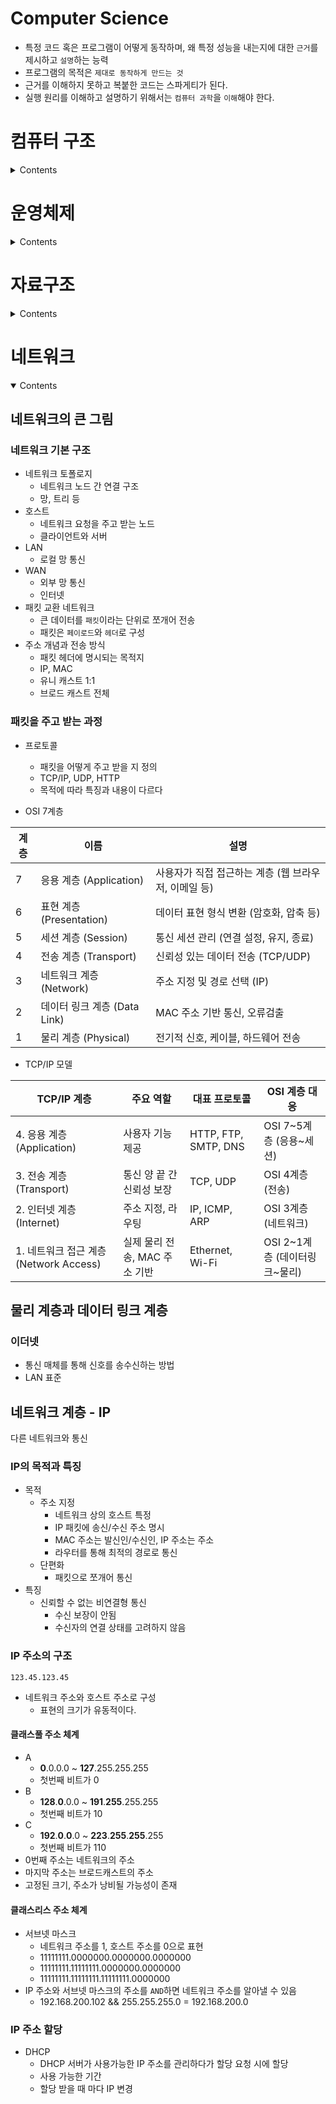 # Computer Science

- 특정 코드 혹은 프로그램이 어떻게 동작하며, 왜 특정 성능을 내는지에 대한 `근거`를 제시하고 `설명`하는 능력
- 프로그램의 목적은 `제대로 동작하게 만드는 것`
- 근거를 이해하지 못하고 복붙한 코드는 스파게티가 된다.
- 실행 원리를 이해하고 설명하기 위해서는 `컴퓨터 과학`을 `이해`해야 한다.

# 컴퓨터 구조

<details>
<summary>Contents</summary>
<div markdown="1">

## 컴퓨터 구조의 큰 그림

### 컴퓨터가 이해하는 정보

- `데이터`와 `명령어`
- 수행할 `동작`과 `대상`으로 구성
- 코드(프로그래밍 언어)는 내부적으로 데이터와 명령어로 변환되어 실행된다.

```
더하기 A와 B를
출력 'Hello World'
```

- `CPU`가 명령어를 실행

### 컴퓨터의 핵심 부품

- `CPU`
  - 명령어를 읽어 실행
  - `ALU`(계산기) + `CU`(제어신호) + `register`(임시 저장)
- `주기억장치` : `메모리`(RAM), `캐시 메모리`(필요한 데이터를 임시로 저장)
- `보조기억장치` : `SSD`
- `입출력장치` : `키마모프`

> 컴퓨터의 핵심 부품들은 모두 `메인 보드`에 연결되어 있고 `버스`를 통해 통신

## 컴퓨터가 이해하는 정보

### 데이터 표현

- CPU는 `0`과 `1`만을 이해한다.
- 1byte는 2^8(256)개의 정보를 표현
- 64비트에서 부호(1), 가수(11), 소수(52)
- 문자 표현: 유니코드
  - 유니코드에 부여된 값을 인코딩해 표현
  - utf-8
- 파일 표현: base64

### 명령어

- 동작(연산 코드)과 대상(오퍼랜드 / 주소)
- 프로그래밍 언어 > 어셈블리어 > 기계어
- 명령어 사이클
  - 명령어의 실행은 인출 사이클과 실행 사이클의 반복

## CPU

### 레지스터

- 데이터와 명령어를 임시 저장
- 프로그램 카운터
  - 다음 읽어들일 명령어의 주소
- 명령어 레지스터
- 범용 레지스터
  - 데이터, 명령어 둘 다 저장
- 플래그 레지스터
  - 실행 결과에 대한 정보를 저장
- 스택 포인터
  - 메모리 스택의 탑을 가리키는 레지스터
  - 스택이 채워진 정도

### 인터럽트

#### 비동기 인터럽트

- CPU의 작업을 방해하는 신호
- 동기 인터럽트(`Exception`)
  - CPU에 의해서 발생
  - 예외적인 상황 처리
- 비동기 인터럽트
  - 입출력장치에 의해서 발생
  - 알림과 같은 역할
  - I/O작업은 CPU에 비해 현저히 느림
  - CPU가 I/O작업을 대기하지 않고 작업이 끝났을 때 신호를 보낸다
  - 그동안 CPU는 다른 작업 처리

#### 예외

- CPU는 예외가 발생하면 하던 일을 중단하고 예외를 처리
- 폴트
  - 예외 처리 직후 예외가 발생한 명령어부터 실행
- 트랩
  - 예외 처리 직후 예외가 발생한 다음 명령어부터 실행
- 중단
  - 프로그램을 강제 중단

### CPU 성능 향상을 위한 설계

#### 클럭 속도

- 명령어 처리 속도
- CPU의 속도

### 멀티코어와 멀티스레드

- 멀티 코어: 명령어 처리 부품이 여러 개
- 스레드
  - 하드웨어 스레드
    - 하나의 코어가 동시에 처리하는 명령어 단위
  - 소프트웨어 스레드
  - 하나의 프로그램에서 독립적으로 실행되는 단위
- 병렬성: 물리적으로 여러 작업을 동시에 실행
- 동시성: 여러 작업이 동시에 실행되는 것 처럼 보이게 함

## 메모리

### RAM

- 실행 중인 프로그램이 저장
- 휘발성
- Random Access: 특정 주소에 바로 접근 가능
- DRAM
  - 시간이 지나면 데이터가 점차 사라지는 RAM
  - 일반적인 RAM
- SRAM
  - 시간이 지나도 데이터가 사라지지 않는 RAM
  - 캐시 메모리
- SDRAM
  - 클럭 신호와 동기화된 DRAM
  - 더 빠름
- DDR SDRAM
  - 대역폭이 넓은 SDRAM
  - DDR4 할때 그거임

### 빅 엔디안 vs 리틀 엔디안

- 메모리에 바이트를 밀어넣는 순서
- 1q2w3e4r(메모리 주소 증가)
  - 빅 엔디안 1q2w3e4r / 낮은 주소번지부터
    - 가독성
  - 리틀 엔디안 4r3e2w1q / 높은 주소번지부터
    - 수치 계산 편리

### 캐시 메모리

- CPU에서 매 번 RAM에 접근하기헤는 너무 느리다
- CPU와 RAM 사이의 임시 저장소
- 히트 & 미스
  - 캐시 메모리는 CPU가 사용할 법한 것을 가져와 저장
  - 예측이 맞은 빈도와 틀린 빈도

### 참조 지역성

- 캐싱할 데이터를 예측하는 방법
- 시간 지역성
  - 최근 접근했던 메모리에 다시 접근하려는 경향
  - 변수
- 공간 지역성
  - 최근 접근한 메모리 근처 메모리에 접근하려는 경향
  - 배열

> 캐싱은 데이터 접근에 빠른 성능을 보장, 데이터 일관성을 유지하기 위한 책임이 필요하다

## 보조기억장치와 입출력 장치

### RAID

- 기억장치: 플래시 메모리 기반 저장장치
- RAID: 여러 개의 보조기억장치를 한 개의 장치처럼 사용

### 입출력 기법

- CPU - 장치 컨트롤러 - 장치 드라이버
- CPU에서 드라이버 프로그램을 실행한다.
</div>
</details>

# 운영체제

<details>
<summary>Contents</summary>
<div markdown="1">

## 운영체제의 큰 그림

운영체제도 프로그램이다.

### 운영체제의 역할

컴퓨터 부품에 자원을 할당하고 효율적으로 사용되도록 관리

- CPU 스케줄링
- 메모리 관리
- 파일 관리
- 프로세스 및 스레드 관리

### 시스템 콜과 이중 모드

- 운영체제도 일종의 프로그램이다. 메모리에 적재되어야 한다.
- 운영체제는 커널 영역이라는 공간에 따로 적재된다.
- 운영체제의 기능을 사용하기 위해서는 커널 영역에 적재된 코드를 실행해야 한다.
- 시스템콜
  - 응용 프로그램이 운영체제의 코드를 호출하는 방법
  - 시스템 콜을 이용해 하드웨어 자원을 사용한다.
  - 시스템 콜을 호출하면 소프트웨어 인터럽트 발생, 커널모드로 전환되어 코드 실행, 실행이 끝나면 사용자 모드로 다시 전환된다.

## 프로세스와 스레드

### 프로세스

- 포어그라운드 프로세스
- 백 프로세스
  - 데몬(서비스)
- 코드
- 데이터
  - 정적 변수, 전역 변수
- 힙
  - 프로그램 실행 도중 할당되는 메모리
  - 메모리 누수, GC
- 스택
  - 일시적으로 사용할 변수
  - 매개 변수, 지역 변수, 함수의 호출 정보
- PCB
  - 프로세스 관리를 위한 정보 저장
  - 프로세스 ID
  - 레지스터
  - 프로세스 상태
  - CPU 스케줄링 정보
  - 메모리 관련 정보
  - 파일 및 입출력 정보

프로세스의 CPU 사용은 시간에 따라 제한. PCB의 프로세스 실행 정보를 백업(Context)

- 프로세스는 생성 이후 준비 -> 실행 반복
- I/O 같은게 들어오면 대기
- 끝나면 종료 상태

### 멀티프로세스와 멀티스레드

- 멀티프로세스
  - 동시에 여러 프로세스가 실행
  - 자원을 독립적으로 사용
- 멀티스레드
  - 한 프로세스 내에 여러 스레드가 실행
  - 자원을 공유

## 동기화와 교착 상태

- 다수의 프로세스/스레드가 공유자원에 동시에 접근한 경우
- 공유 자원에 접근하는 코드 중 동시에 실행했을 때 문제가 발생할 수 있는 코드를 `임계 구역`이라고 함
- 임계 구역에서 코드 실행으로 인해 발생하는 문제 `레이스 컨디션`

### 동기화

- 실행 순서 제어
- 상호 배제
  - 동시에 접근해서는 안되는 자원 설정

> 두 가지 조건을 준수하며 실행

### 뮤텍스 락

- 동시 접근이 불가능하도록 상호 배제를 보장
- lock을 획득/해제
- lock을 획득하지 못하면 대기

```python
import threading

lock = threading.Lock()

def critical_section(thread_id):
    print(f"Thread-{thread_id} trying to acquire lock...")
    lock.acquire()
    try:
        print(f"Thread-{thread_id} entered critical section")
        # 공유 자원 작업
    finally:
        print(f"Thread-{thread_id} releasing lock")
        lock.release()

# 여러 스레드 실행
for i in range(3):
    t = threading.Thread(target=critical_section, args=(i,))
    t.start()
```

### 세마포

- 공유 자원이 여러 개인 경우
- `wait` 호출 시 공유 가능한 자원의 갯수(`S`)를 확인
- `S`가 0 미만일 경우 이후 스레드는 대기

```python
import threading
import time

# 자원 개수 2개 (예: 프린터가 2대)
semaphore = threading.Semaphore(2)

def use_resource(thread_id):
    print(f"Thread-{thread_id} waiting for resource...")
    semaphore.acquire()
    try:
        print(f"Thread-{thread_id} using resource")
        time.sleep(1)  # 자원 사용 중
    finally:
        print(f"Thread-{thread_id} releasing resource")
        semaphore.release()

# 5개의 스레드 실행
for i in range(5):
    t = threading.Thread(target=use_resource, args=(i,))
    t.start()
```

| 항목      | 뮤텍스 락                  | 세마포어             |
| --------- | -------------------------- | -------------------- |
| 자원 수   | 1개 (단일 접근)            | N개 (다중 접근)      |
| 함수      | `acquire()`, `release()`   | 동일                 |
| 대기 조건 | 락이 이미 사용 중이면 대기 | 자원 수가 0이면 대기 |

### 조건 변수와 모니터

- 조건변수
  - 실행 순서 제어 도구, 특정 조건 하에 프로세스를 실행/정지
- 모니터
  - 공유자원과 공유자원을 다루는 함수로 구성된 동기화 도구, 상호 배제 + 실행 순서 제어
  - 내부에 lock과 조건 변수를 포함

| 항목 | 조건 변수                   | 모니터                                             |
| ---- | --------------------------- | -------------------------------------------------- |
| 목적 | 실행 순서 제어              | 상호 배제 + 실행 순서 제어                         |
| 동작 | 조건 만족 시 스레드 깨움    | 내부에 조건 변수 + 락 포함                         |
| 사용 | `wait()`, `signal()`        | `monitor` 내 메서드로 구현                         |
| 예시 | 생산자-소비자 문제에서 대기 | 자바 `synchronized` 블록, 파이썬의 `with lock:` 등 |

```C
monitor BoundedBuffer {
    condition notFull, notEmpty;
    void put(Item item) {
        if (buffer is full)
            wait(notFull);
        // add item
        signal(notEmpty);
    }
    void get() {
        if (buffer is empty)
            wait(notEmpty);
        // remove item
        signal(notFull);
    }
}
```

### 스레드 세이프

- 동시에 접근해도 문제 없는 상태
- 스레드 세이프가 보장된 메서드 같은게 있다.

### 교착 상태

- 2개 이상의 프로세스가 상대방의 자원을 대기
- 어떤 프로세스도 진행 불가능

#### 교착 상태의 필요조건

- 상호 배제
  - 공유 자원을 하나의 프로세스만 이용 가능
- 점유와 대기
  - 공유 자원을 가진 상태에서 다른 자원 대기
- 비선점
  - 다른 스레드의 자원을 강제로 뺏을 수 없음
- 원형 대기
  - 자원 대기가 순환 형태

> 한가지라도 만족하지 않으면 교착상태는 발생하지 않음

#### 해결 방법

- 필요 조건 중 하나를 충족하지 못하게 한다.
- 교착 상태가 발생하지 않을 정도로만 자원 할당
- 검출 후 회복
  - 자원 선점
  - 강제 종료

## CPU 스케줄링

CPU 배분 방법

#### 우선순위

- PCB에 우선순위를 명시, 더 빨리, 많이 할당
- CPU 활용률이 높아지는 방향으로 할당한다.
  - I/O 집중 프로세스를 먼저 실행
  - I/O 대기, 리소스 반납
  - CPU 집중 프로세스 실행

#### 스케줄링 큐

- 자원을 사용하기 위해 대기하는 순서
- 준비 큐, 대기 큐
  - 준비 큐에 줄을 선다.
  - 순서대로 처리하지만 우선순위가 우선
  - 타이머 입터럽트 발생 시 다시 준비큐로
  - I/O는 대기 큐

#### 선점형 스케줄링과 비선점형 스케줄링

- 스케줄링은 일반적으로 프로세스의 실행이 끝나면 발생
- 선점형 스케줄링
  - CPU가 자원을 뺏어 다른 프로세스에 할당
  - I/O, 타이머 인터럽트
- 비선점형 스케줄링
  - 자원을 강제로 뺏지 못하고 실행이 완료될때 까지 대기

### 스케줄링 알고리즘

- FIFO(First In First Out)
  - 들어온 순서대로 처리
  - 대기시간이 길어질 수 있다.
- SJF(Short Job First)
  - 짧은거 먼저 처리
  - 짧은게 계속해서 들어올 경우 긴 작업 무한 대기
- RR(Round Robin)
  - 순서대로 처리 하되 타임 슬라이스(정해진 시간) 동안 작업 처리
  - 작업을 끝내지 못하면 다시 큐 맨뒤로
- SRT(Short Remaining Time)
  - SJF + RR
- 우선순위
  - 우선 순위가 낮은 작업들은 무한 대기
- 다단계 큐
  - 우선순위가 가장 높은 큐에 있는 작업 먼저
  - 큐 간 이동불가, 무한대기
- 다단계 피드백 큐 스케줄링
  - 프로세스들이 큐 간 이동 가능
  - 우선순위가 높은 작업이 타임슬라이스 동안 끝내지 못하면 하위 우선순위로 이동
  - CPU를 오래 사용해야하는 작업은 우선순위가 낮아짐
  - 우선순위 큐에서 오래 대기한 작업의 우선순위를 높임

## 가상 메모리

CPU는 어떻게 메모리에 적재된 프로세스의 주소를 인식하고 관리하는지?

### 물리 주소와 논리 주소

- CPU는 메모리 하드웨어 상의 물리 주소가 아니라 논리 주소 체계를 사용
- 논리 주소
  - 각 프로세스마다 0번지에서 시작하는 주소
  - 메모리 관리장치(MMU)를 통해 논리 주소를 물리 주소로 변환

### 스와핑과 연속 메모리 할당

- 스와핑
  - 오랫동안 사용되지 않은 프로세스를 보조기억창치로 스왑
  - 빈 공간에 다른 프로세스를 적재
- 연속 메모리 할당
  - 메모리들을 연속으로 배치
  - 외부 단편화 문제(50mb 짜리를 스왑, 30mb 실행 시 20mb는 사용 불가)

> 외부 단편화, 물리 메모리보다 큰 프로세스 실행 불가

### 페이징을 통한 가상 메모리

- 가상메모리
  - 프로그램의 일부만 메모리에 적재
  - 보조기억장치의 일부를 메모리처럼활용
  - 페이징
    - 논리 주소 공간을 일정한 크기(페이징) 으로 분할
    - 물리 주소 공간을 페이징과 동일한 크기의 프레임으로 분할
    - 페이지를 프레임에 할당
    - 페이지는 불연속적으로 배치된다.

> 전체 프로세스가 메모리에 적재될 필요가 없음

- 페이징 교체 알고리즘
  - FIFO
  - 최적 페이지
    - 사용 빈도가 가장 낮은 페이지
  - LRU(Least Recently Used)

## 파일 시스템

보조기억장치를 관리 하는 프로그램

</div>
</details>

# 자료구조

<details>
<summary>Contents</summary>
<div markdown="1">

## 자료구조의 큰 그림

데이터를 어떻게 다룰 것인가

### 배열과 연결리스트

- 배열
  - 요소들이 순차적으로 나열된 자료구조
  - 고유한 인덱스
  - 접근시간 O(1)
  - 수정시간 O(n)
- 연결 리스트
  - 노드로 구성된 순차적이지 않은 자료구조
  - 다음 노드에 대한 정보를 가지고 있음
  - 접근시간 O(n)
  - 수정시간 O(1)

### 스택과 큐

- 스택
  - Push, Pop
  - Last in First Out
- 큐
  - Enqueue, Dequeue
  - First in First Out

### 해시 테이블

- 키와 값으로 이루어진 자료구조
- 키를 특정한 알고리즘(해시 함수)을 통해 인덱스 생성
- 검색 속도가 빠르나 메모리 사용, 해시 충돌 문제

### 해시 충돌

- 서로 다른 키에 같은 해시 값이 대응되는 상황
- 체이닝
  - 충돌한 데이터를 연결리스트로 연결
  - 해시 테이블의 장점이 감소
- 개방 주소법
  - 단순하게 다음 인덱스에 저장
  - 데이터 군집화 현상
- 이중해싱
  - 2개의 해시 함수를 사용

### 트리

- 노드와 간선으로 이루어진 계층적 자료구조
- 차수
  - 자식 노드 의 수
- 레벨
  - 루트에서 해당 노드까지 간선의 수

#### 트리의 순회

```
      A
     / \
    B   C
   / \
  D   E
```

- 전위 순회
  - 루트에서 시작해서 왼쪽 우선으로 순회
- 중위 순회
  - 왼쪽에서 시작 루트, 오른쪽으로 순회
- 후위 순회
  - 왼쪽에서 오른쪽 까지 방문 후 루트 순회

```python
class Node:
    def __init__(self, data):
        self.data = data
        self.left = None
        self.right = None

def preorder(node):
    if node:
        print(node.data, end=' ')  # 1. 루트
        preorder(node.left)        # 2. 왼쪽
        preorder(node.right)       # 3. 오른쪽

def inorder(node):
    if node:
        inorder(node.left)         # 1. 왼쪽
        print(node.data, end=' ')  # 2. 루트
        inorder(node.right)        # 3. 오른쪽

def postorder(node):
    if node:
        postorder(node.left)        # 1. 왼쪽
        postorder(node.right)       # 2. 오른쪽
        print(node.data, end=' ')   # 3. 루트

# 트리 구성
root = Node('A')
root.left = Node('B')
root.right = Node('C')
root.left.left = Node('D')
root.left.right = Node('E')

# 순회 실행
preorder(root) # 출력: A B D E C
inorder(root) # 출력: D B E A C
postorder(root) # 출력: D E B C A
```

#### 트리의 종류

- 이진트리
  - 자식 수가 2개 이하
- 포화 이진 트리
  - 리프 노드 제외 모두 자식 2개
- 완전 이진 트리
  - 포화 이진 트리인데 마지막 레벨의 노드 왼쪽부터 자식 존재
- 이진 탐색 트리
  - 현재 노드를 기준으로 자식 노드가 작은 값 / 큰 값을 가짐
  - 탐색 O(logn)
- 힙
  - 최댓값과 최솟값을 빠르게 찾는 용도
  - 루트 노드가 항상 최대/최소 유지

### 그래프

연결 관계를 표한한 자료구조

- 연결 그래프
  - 두 정점 사이에 경로 존재
- 비연결 그래프
  - 두 정점 사이에 경로가 존재하지 않음
- 방향 그래프
- 무방향 그래프
- 가중치 그래프

#### 그래프의 표현

- 인접 행렬 기반
  - N x N의 배열로 그래프를 표현
  - N개의 정점 사이의 연결을 표시

```python
'''
1 -> 2
4 -> 1
3 -> 4
'''

graph = [
  [0, 1, 0, 0],
  [0, 0, 0, 0],
  [0, 0, 0, 1],
  [1, 0, 0, 0]
]
```

- 인접 리스트 기반
  - 연결 리스트, 딕셔너리 같은 자료구조로 그래프 표현

```python
graph = {
    1: [2],
    4: [1],
    3: [4]
}
```

#### 깊이 우선 탐색

- 더 이상 방문 가능한 정점이 없을 때 까지 최대한 깊이 탐색
  - 한놈만 조진다.
- 재귀 방식 구현

```python
'''
         a
       / | \
      b  c  d
      |   \ /
      e    f
'''
from collections import defaultdict

graph = defaultdict(list)

edges = [
    ('a', 'b'),
    ('b', 'e'),
    ('a', 'c'),
    ('c', 'f'),
    ('a', 'd'),
    ('d', 'f')
]

# 무방향 그래프이므로 양쪽 다 연결
for u, v in edges:
    graph[u].append(v)
    graph[v].append(u)


for u, v in edges:
    graph[u].append(v)

# DFS 함수 (재귀)
def dfs(node, visited=set()):
    if node in visited:
        return
    print(node, end=' ')
    visited.add(node)
    for neighbor in graph[node]:
        dfs(neighbor, visited)

dfs('a') # a b e c f d
```

#### 너비 우선 탐색

- 최대한 넓게 탐색
  - 분신술 같은 느낌임
- 큐를 이용해 구현

```python
'''
         a
       / | \
      b  c  d
      |   \ /
      e    f
'''
def bfs(start):
    visited = set()
    queue = deque([start])

    while queue:
        node = queue.popleft()
        if node not in visited:
            print(node, end=' ')
            visited.add(node)
            for neighbor in sorted(graph[node]):  # 정렬하면 예측 가능
                if neighbor not in visited:
                    queue.append(neighbor)

bfs('a') # a b c d e f
```

#### 최단 경로 알고리즘

- 목적지 까지의 가중치가 최소가 되는 경로
- 다익스트라

  - 최단 거리 테이블에서 시작점을 제외한 모든 정점을 충분히 큰 수로 초기화
  - 시작점 방문
  - 인접 정점 방문
  - 경로 상의 가중치 합과 최단 거리 테이블 상의 값을 비교
  - 최단 거리를 갱신할 수 있으면 갱신
  - 방문하지 않은 정점 중 최단 거리가 작은 정점을 방문
  - 방문할 정점이 없을 때 까지 반복

| From | To  | Weight |
| ---- | --- | ------ |
| 1    | 2   | 2      |
| 2    | 3   | 10     |
| 2    | 4   | 2      |
| 2    | 5   | 5      |
| 4    | 5   | 1      |
| 5    | 3   | 2      |
| 5    | 6   | 3      |
| 6    | 3   | 2      |

| 정점 | 거리 |
| ---- | ---- |
| 1    | 0    |
| 2    | 999  |
| 3    | 999  |
| 4    | 999  |
| 5    | 999  |
| 6    | 999  |

시작점 1을 방문 -> 인접 정점은 2

- 정점 2에 이르는 가중치의 합과 테이블 비교

| 정점  | 거리  |
| ----- | ----- |
| 1     | 0     |
| **2** | **2** |
| 3     | 999   |
| 4     | 999   |
| 5     | 999   |
| 6     | 999   |

방문하지 않은 정점 중 최단 거리 정점(2)를 방문
정점 3, 4, 5의 최단거리

- 2 + 10 (1 -> 2 -> 3)
- 2 + 2 (1 -> 2 -> 4)
- 2 + 5 (1 -> 2 -> 5)

테이블 갱신

| 정점  | 거리   |
| ----- | ------ |
| 1     | 0      |
| 2     | 2      |
| **3** | **12** |
| **4** | **4**  |
| **5** | **7**  |
| 6     | 999    |

정점 중 최단 거리인 정점(4) 방문
4에서 갈 수 있는 정점은 정점(5)

- 가중치의 합 5 (1 -> 2 -> 4 -> 5)

테이블 갱신

| 정점  | 거리  |
| ----- | ----- |
| 1     | 0     |
| 2     | 2     |
| 3     | 12    |
| 4     | 4     |
| **5** | **5** |
| 6     | 999   |

정점(5) 방문
5에서 갈 수 있는 방문하지 않은 정점(3, 6)

- 가중치의 합

  - 7 (1 -> 2 -> 4 -> 3)
  - 8 (1 -> 2 -> 4 -> 6)

| 정점  | 거리  |
| ----- | ----- |
| 1     | 0     |
| 2     | 2     |
| **3** | **7** |
| 4     | 4     |
| 5     | 5     |
| **6** | **8** |

최단 거리 인 정점(3) 방문
정점(3)에 인접한 정점이 없음
정점(5)와 인접한 다른 정점(6) 방문
정점(6)과 인접한 정점(3) 방문

- 가중치의 합
  - 10 (1 -> 2 -> 4 -> 6 -> 3)
  - 기존 최단거리가 7이므로 갱신 x

더 이상 방문할 정점이 없으므로 탐색 종료
**1에서 각 지점에 이르는 최단거리**

| 정점 | 거리 |
| ---- | ---- |
| 1    | 0    |
| 2    | 2    |
| 3    | 7    |
| 4    | 4    |
| 5    | 5    |
| 6    | 8    |

```python
import heapq
from collections import defaultdict

# 그래프 정의
graph = defaultdict(list)
edges = [
    (1, 2, 2),
    (2, 3, 10),
    (2, 4, 2),
    (2, 5, 5),
    (4, 5, 1),
    (5, 3, 2),
    (5, 6, 3),
    (6, 3, 2)
]

for u, v, w in edges:
    graph[u].append((v, w))

def dijkstra(start):
    distance = defaultdict(lambda: float('inf'))
    visited = set()
    distance[start] = 0
    pq = [(0, start)]

    while pq:
        dist, node = heapq.heappop(pq)

        if node in visited:
            continue
        visited.add(node)

        for neighbor, weight in graph[node]:
            new_dist = dist + weight
            if new_dist < distance[neighbor]:
                distance[neighbor] = new_dist
                heapq.heappush(pq, (new_dist, neighbor))

    return dict(distance)
```

</div>
</details>

# 네트워크

<details open>
<summary>Contents</summary>
<div markdown="1">

## 네트워크의 큰 그림

### 네트워크 기본 구조

- 네트워크 토폴로지
  - 네트워크 노드 간 연결 구조
  - 망, 트리 등
- 호스트
  - 네트워크 요청을 주고 받는 노드
  - 클라이언트와 서버
- LAN
  - 로컬 망 통신
- WAN
  - 외부 망 통신
  - 인터넷
- 패킷 교환 네트워크
  - 큰 데이터를 `패킷`이라는 단위로 쪼개어 전송
  - 패킷은 `페이로드`와 `헤더`로 구성
- 주소 개념과 전송 방식
  - 패킷 헤더에 명시되는 목적지
  - IP, MAC
  - 유니 캐스트 1:1
  - 브로드 캐스트 전체

### 패킷을 주고 받는 과정

- 프로토콜

  - 패킷을 어떻게 주고 받을 지 정의
  - TCP/IP, UDP, HTTP
  - 목적에 따라 특징과 내용이 다르다

- OSI 7계층

| 계층 | 이름                         | 설명                                                 |
| ---- | ---------------------------- | ---------------------------------------------------- |
| 7    | 응용 계층 (Application)      | 사용자가 직접 접근하는 계층 (웹 브라우저, 이메일 등) |
| 6    | 표현 계층 (Presentation)     | 데이터 표현 형식 변환 (암호화, 압축 등)              |
| 5    | 세션 계층 (Session)          | 통신 세션 관리 (연결 설정, 유지, 종료)               |
| 4    | 전송 계층 (Transport)        | 신뢰성 있는 데이터 전송 (TCP/UDP)                    |
| 3    | 네트워크 계층 (Network)      | 주소 지정 및 경로 선택 (IP)                          |
| 2    | 데이터 링크 계층 (Data Link) | MAC 주소 기반 통신, 오류검출                         |
| 1    | 물리 계층 (Physical)         | 전기적 신호, 케이블, 하드웨어 전송                   |

- TCP/IP 모델

| TCP/IP 계층                            | 주요 역할                     | 대표 프로토콜        | OSI 계층 대응                 |
| -------------------------------------- | ----------------------------- | -------------------- | ----------------------------- |
| 4. 응용 계층 (Application)             | 사용자 기능 제공              | HTTP, FTP, SMTP, DNS | OSI 7~5계층 (응용~세션)       |
| 3. 전송 계층 (Transport)               | 통신 양 끝 간 신뢰성 보장     | TCP, UDP             | OSI 4계층 (전송)              |
| 2. 인터넷 계층 (Internet)              | 주소 지정, 라우팅             | IP, ICMP, ARP        | OSI 3계층 (네트워크)          |
| 1. 네트워크 접근 계층 (Network Access) | 실제 물리 전송, MAC 주소 기반 | Ethernet, Wi-Fi      | OSI 2~1계층 (데이터링크~물리) |

## 물리 계층과 데이터 링크 계층

### 이더넷

- 통신 매체를 통해 신호를 송수신하는 방법
- LAN 표준

## 네트워크 계층 - IP

다른 네트워크와 통신

### IP의 목적과 특징

- 목적
  - 주소 지정
    - 네트워크 상의 호스트 특정
    - IP 패킷에 송신/수신 주소 명시
    - MAC 주소는 발신인/수신인, IP 주소는 주소
    - 라우터를 통해 최적의 경로로 통신
  - 단편화
    - 패킷으로 쪼개어 통신
- 특징
  - 신뢰할 수 없는 비연결형 통신
    - 수신 보장이 안됨
    - 수신자의 연결 상태를 고려하지 않음

### IP 주소의 구조

```
123.45.123.45
```

- 네트워크 주소와 호스트 주소로 구성
  - 표현의 크기가 유동적이다.

#### 클래스풀 주소 체계

- A
  - **0**.0.0.0 ~ **127**.255.255.255
  - 첫번째 비트가 0
- B
  - **128**.**0**.0.0 ~ **191**.**255**.255.255
  - 첫번째 비트가 10
- C
  - **192**.**0**.**0**.0 ~ **223**.**255**.**255**.255
  - 첫번째 비트가 110
- 0번째 주소는 네트워크의 주소
- 마지막 주소는 브로드캐스트의 주소
- 고정된 크기, 주소가 낭비될 가능성이 존재

#### 클래스리스 주소 체계

- 서브넷 마스크
  - 네트워크 주소를 1, 호스트 주소를 0으로 표현
  - 11111111.0000000.0000000.0000000
  - 11111111.11111111.0000000.0000000
  - 11111111.11111111.11111111.0000000
- IP 주소와 서브넷 마스크의 주소를 `AND`하면 네트워크 주소를 알아낼 수 있음
  - 192.168.200.102 && 255.255.255.0 = 192.168.200.0

### IP 주소 할당

- DHCP
  - DHCP 서버가 사용가능한 IP 주소를 관리하다가 할당 요청 시에 할당
  - 사용 가능한 기간
  - 할당 받을 때 마다 IP 변경

</div>
</details>

<!-- # RAG -->

<!-- <details open> -->
<!-- <summary>Contents</summary> -->
<!-- <div markdown="1"> -->

<!-- </div> -->
<!-- </details> -->
